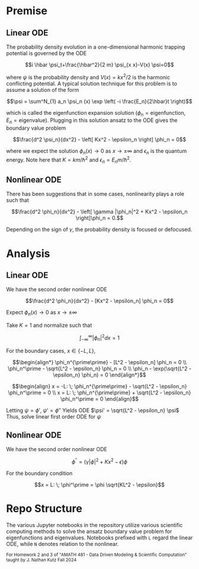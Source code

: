 # Premise

## Linear ODE

The probability density evolution in a one-dimensional harmonic trapping potential is governed by the ODE
```math
i \hbar \psi_t+\frac{\hbar^2}{2 m} \psi_{x x}-V(x) \psi=0
```
where $\psi$ is the probability density and $V(x) = kx^2/2$ is the harmonic conflicting potential. A typical solution technique for this problem is to assume a solution of the form
```math
\psi = \sum^N_{1} a_n \psi_n (x) \exp \left( -i \frac{E_n}{2\hbar}t \right)
```
which is called the eigenfunction expansion solution ($\phi_n = \text{eigenfunction}, \; E_n = \text{eigenvalue}$). Plugging in this solution ansatz to the ODE gives the boundary value problem
```math
\frac{d^2 \psi_n}{dx^2} - \left[ Kx^2 - \epsilon_n \right] \phi_n = 0
```
where we expect the solution $\phi_n(x) \to 0$ as $x \to \pm \infty$ and $\epsilon_n$ is the quantum energy. Note here that $K = km/\hbar^2$ and $\epsilon_n = E_n m/\hbar^2$.

## Nonlinear ODE

There has been suggestions that in some cases, nonlinearity plays a role such that
```math
\frac{d^2 \phi_n}{dx^2} - \left[ \gamma |\phi_n|^2 + Kx^2 - \epsilon_n \right]\phi_n = 0.
```
Depending on the sign of $\gamma$, the probability density is focused or defocused.

# Analysis

## Linear ODE

We have the second order nonlinear ODE
```math
\frac{d^2 \phi_n}{dx^2} - [Kx^2 - \epsilon_n] \phi_n = 0
```

Expect $\phi_n (x) \to 0$ as $x \to \pm \infty$

Take $K = 1$ and normalize such that
```math
\int^\infty_{-\infty} |\phi_n|^2 dx = 1
```

For the boundary cases, $x \in \{-L, L\}$,
```math
\begin{align*}
	\phi_n^{\prime\prime} - [L^2 - \epsilon_n] \phi_n = 0 \\
	\phi_n^\prime - \sqrt{L^2 - \epsilon_n} \phi_n = 0 \\
	\phi_n - \exp(\sqrt{L^2 - \epsilon_n} \phi_n) = 0
\end{align*}
```
```math
\begin{align}
	x = -L: \; \phi_n^{\prime\prime} - \sqrt{L^2 - \epsilon_n} \phi_n^\prime = 0 \\
	x = L: \; \phi_n^{\prime\prime} + \sqrt{L^2 - \epsilon_n} \phi_n^\prime = 0
\end{align}
```


Letting $\psi = \phi', \; \psi' = \phi''$
Yields ODE $\psi' = \sqrt{L^2 - \epsilon_n} \psi$
Thus, solve linear first order ODE for $\psi$

## Nonlinear ODE

We have the second order nonlinear ODE
```math
\phi^{\prime\prime} = (\gamma|\phi|^2 + Kx^2 - \epsilon)\phi
```

For the boundary condition
```math
x = L: \; \phi^\prime = \phi \sqrt{KL^2 - \epsilon}
```


# Repo Structure
The various Jupyter notebooks in the repository utilize various scientific computing methods to solve the ansatz boundary value problem for eigenfunctions and eigenvalues. Notebooks prefixed with `L` regard the linear ODE, while `N` denotes relation to the nonlinear. 

<sub>For Homework 2 and 3 of "AMATH 481 - Data Driven Modeling & Scientific Computation" taught by J. Nathan Kutz Fall 2024</sub>
